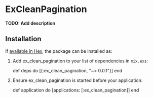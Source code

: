 # ExCleanPagination

**TODO: Add description**

## Installation

If [available in Hex](https://hex.pm/docs/publish), the package can be installed as:

  1. Add ex_clean_pagination to your list of dependencies in `mix.exs`:

        def deps do
          [{:ex_clean_pagination, "~> 0.0.1"}]
        end

  2. Ensure ex_clean_pagination is started before your application:

        def application do
          [applications: [:ex_clean_pagination]]
        end

